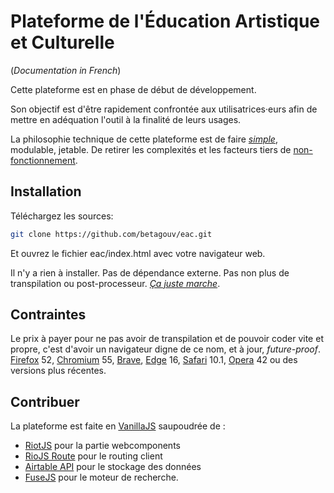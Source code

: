# Plateforme de l'Éducation Artistique et Culturelle

(_Documentation in French_)

Cette plateforme est en phase de début de développement.

Son objectif est d'être rapidement confrontée aux utilisatrices·eurs afin
de mettre en adéquation l'outil à la finalité de leurs usages.

La philosophie technique de cette plateforme est de faire [_simple_](https://menwithpens.ca/simple-and-easy-blogging/),
modulable, jetable.
De retirer les complexités et les facteurs tiers de [non-](https://github.com/webpack/webpack/issues)[fonctionnement](https://stackoverflow.com/search?q=webpack).


## Installation

Téléchargez les sources:

```sh
git clone https://github.com/betagouv/eac.git
```

Et ouvrez le fichier eac/index.html avec votre navigateur web.

Il n'y a rien à installer.
Pas de dépendance externe.
Pas non plus de transpilation ou post-processeur. [_Ça juste marche_](https://fr.wikipedia.org/wiki/N%C3%A9ologisme).


## Contraintes

Le prix à payer pour ne pas avoir de transpilation et de pouvoir coder vite et
propre, c'est d'avoir un navigateur digne de ce nom, et à jour, _future-proof_.
[Firefox](https://www.mozilla.org/) 52, [Chromium](https://download-chromium.appspot.com/) 55,
[Brave](https://brave.com/), [Edge](https://developer.microsoft.com/microsoft-edge/) 16,
[Safari](https://developer.apple.com/safari/download/) 10.1,
[Opera](https://www.opera.com/download) 42 ou des versions plus récentes.


## Contribuer

La plateforme est faite en [VanillaJS](http://vanilla-js.com/) saupoudrée de :
- [RiotJS](http://riot.js.org/) pour la partie webcomponents
- [RioJS Route](https://riot.js.org/api/route/) pour le routing client
- [Airtable API](https://airtable.com/api) pour le stockage des données
- [FuseJS](http://fusejs.io/) pour le moteur de recherche.
